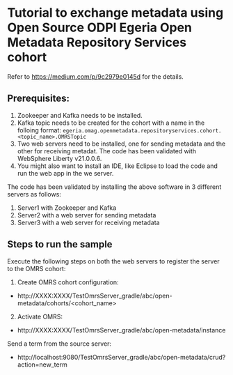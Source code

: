 # Tutorial to exchange metadata using Open Source ODPI Egeria Open Metadata Repository Services cohort

Refer to https://medium.com/p/9c2979e0145d for the details.

## Prerequisites:
1. Zookeeper and Kafka needs to be installed.
2. Kafka topic needs to be created for the cohort with a name in the folloing format:
`egeria.omag.openmetadata.repositoryservices.cohort.<topic_name>.OMRSTopic`
3. Two web servers need to be installed, one for sending metadata and the other for receiving metadat. The code has been validated with WebSphere Liberty v21.0.0.6.
4. You might also want to install an IDE, like Eclipse to load the code and run the web app in the we server.

The code has been validated by installing the above software in 3 different servers as follows:
1. Server1 with Zookeeper and Kafka
2. Server2 with a web server for sending metadata
3. Server3 with a web server for receiving metadata

## Steps to run the sample 
Execute the following steps on both the web servers to register the server to the OMRS cohort:
1. Create OMRS cohort configuration:
- http://XXXX:XXXX/TestOmrsServer_gradle/abc/open-metadata/cohorts/<cohort_name>
2. Activate OMRS:
- http://XXXX:XXXX/TestOmrsServer_gradle/abc/open-metadata/instance

Send a term from the source server:
- http://localhost:9080/TestOmrsServer_gradle/abc/open-metadata/crud?action=new_term

